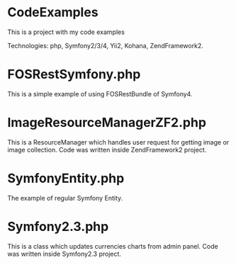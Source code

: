 # CodeExamples
This is a project with my code examples

Technologies: php, Symfony2/3/4, Yii2, Kohana, ZendFramework2.

# FOSRestSymfony.php
This is a simple example of using FOSRestBundle of Symfony4.

# ImageResourceManagerZF2.php
This is a ResourceManager which handles user request for getting image or image collection. Code was written inside ZendFramework2 project.

# SymfonyEntity.php
The example of regular Symfony Entity.

# Symfony2.3.php
This is a class which updates currencies charts from admin panel. Code was written inside Symfony2.3 project.

